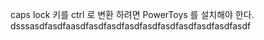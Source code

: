 caps lock 키를 ctrl 로 변환 하려면 PowerToys 를 설치해야 한다.
dsssasdfasdfaasdfasdfasdfasdfasdfasdfasdfasdfasdfasdf